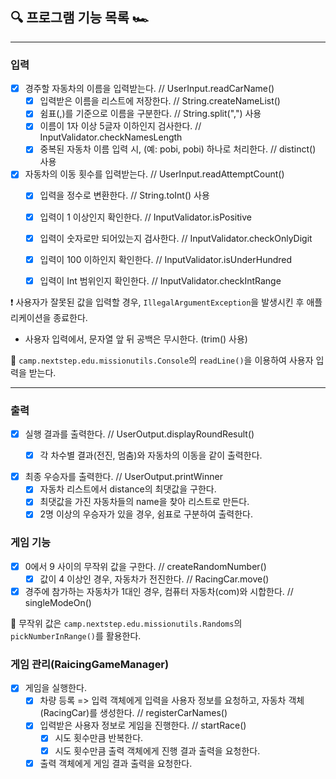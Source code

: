 ## ️🔍 프로그램 기능 목록 🏎

---

### 입력 
- [x] 경주할 자동차의 이름을 입력받는다. // UserInput.readCarName()
  - [x] 입력받은 이름을 리스트에 저장한다. // String.createNameList()
  - [x] 쉼표(,)를 기준으로 이름을 구분한다. // String.split(",") 사용
  - [x] 이름이 1자 이상 5글자 이하인지 검사한다. // InputValidator.checkNamesLength
  - [x] 중복된 자동차 이름 입력 시, (예: pobi, pobi) 하나로 처리한다. // distinct() 사용

- [x] 자동차의 이동 횟수를 입력받는다. // UserInput.readAttemptCount()
  - [x] 입력을 정수로 변환한다. // String.toInt() 사용
  - [x] 입력이 1 이상인지 확인한다. // InputValidator.isPositive
  - [x] 입력이 숫자로만 되어있는지 검사한다. // InputValidator.checkOnlyDigit
  - [x] 입력이 100 이하인지 확인한다. // InputValidator.isUnderHundred
  - [x] 입력이 Int 범위인지 확인한다. // InputValidator.checkIntRange


❗️ 사용자가 잘못된 값을 입력할 경우, `IllegalArgumentException`을 발생시킨 후 애플리케이션을 종료한다.
- 사용자 입력에서, 문자열 앞 뒤 공백은 무시한다. (trim() 사용)  

📖 `camp.nextstep.edu.missionutils.Console`의 `readLine()`을 이용하여 사용자 입력을 받는다.

---
### 출력

- [x] 실행 결과를 출력한다. // UserOutput.displayRoundResult()
  - [x] 각 차수별 결과(전진, 멈춤)와 자동차의 이동을 같이 출력한다.
  

- [x] 최종 우승자를 출력한다. // UserOutput.printWinner
  - [x] 자동차 리스트에서 distance의 최댓값을 구한다.
  - [x] 최댓값을 가진 자동차들의 name을 찾아 리스트로 만든다.
  - [x] 2명 이상의 우승자가 있을 경우, 쉼표로 구분하여 출력한다.

### 게임 기능
- [x] 0에서 9 사이의 무작위 값을 구한다. // createRandomNumber()
  - [x] 값이 4 이상인 경우, 자동차가 전진한다. // RacingCar.move()
- [x] 경주에 참가하는 자동차가 1대인 경우, 컴퓨터 자동차(com)와 시합한다. // singleModeOn()

📖 무작위 값은 `camp.nextstep.edu.missionutils.Randoms`의 `pickNumberInRange()`를 활용한다.

### 게임 관리(RaicingGameManager)
- [x] 게임을 실행한다.
  - [x] 차량 등록 => 입력 객체에게 입력을 사용자 정보를 요청하고, 자동차 객체(RacingCar)를 생성한다. // registerCarNames()
  - [x] 입력받은 사용자 정보로 게임을 진행한다. // startRace()
    - [x] 시도 횟수만큼 반복한다.
    - [x] 시도 횟수만큼 출력 객체에게 진행 결과 출력을 요청한다.
    
  - [x] 출력 객체에게 게임 결과 출력을 요청한다.